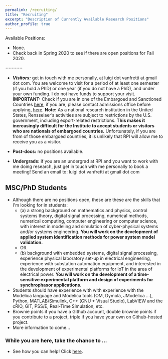 ```yaml
---
permalink: /recruiting/
title: "Recruiting"
excerpt: "Description of Currently Available Research Positions"
author_profile: true
---
```


Available Positions:
- None.
- Check back in Spring 2020 to see if there are open positions for Fall 2020.

======
* ***Visitors:*** get in touch with me personally, at luigi dot vanfretti at gmail dot com. You are welcome to visit for a period of at least one semester (if you hold a PhD) or one year (if you do not have a PhD), and under your own funding. I do not have funds to support your visit. **IMPORTANT:** Check if you are in one of the Embargoed and Sanctioned Countries [here](http://admissions.rpi.edu/graduate/admission/index.html#Anchor-International-49575), if you are, please contact admissions office before applying, [here](http://admissions.rpi.edu/graduate/contact/index.html). **Note:** As a national research institution in the United States, Rensselaer’s activities are subject to restrictions by the U.S. government, including export-related restrictions. **This makes it increasingly difficult for the Institute to accept students or visitors who are nationals of embargoed countries.** Unfortunately, if you are from of those embargoed countries, it is unlikely that RPI will allow me to receive you as a visitor.

* **Post-docs:** no positions available.

* **Undergrads:** if you are an undergrad at RPI and you want to work with me doing research, just get in touch with me personally to book a meeting! Send an email to: luigi dot vanfretti at gmail dot com

## MSC/PhD Students
* Although there are no positions open, these are these are the skills that I'm looking for in students:
  - (a) a strong background on mathematics and physics, control systems theory, digital signal processing, numerical methods, numerical computing, computer engineering or computer science, with interest in modeling and simulation of cyber-physical systems and/or systems engineering. **You will work on the development of applied system identification methods for power system model validation.**
  - OR
  - (b) background with embedded systems, digital signal processing, experience physical laboratory set-up in electrical engineering, experience with substation automation equipment, and interested in the development of experimental platforms for IoT in the area of electrical power. **You will work on the development of a time-sensitive experimental platform and design of experiments for synchrophasor applications.**
* Students should have experience with with experience with the Modelica language and Modelica tools (OM, Dymola, JModelica ...), Python, MATLAB/Simulink, C++ (GNU + Visual Studio), LabVIEW and the cRIO, GIT, PSS/E, Real-Time Simulation, etc.
* Brownie points if you have a Github account, double brownie points if you contribute to a project, triple if you have your own on Github-hosted project.
* More information to come...

### While you are here, take the chance to ...
  - See how you can help! Click [here](https://alsetlab.github.io/donate/).
